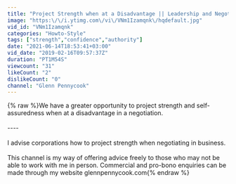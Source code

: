 ```yaml
---
title: "Project Strength when at a Disadvantage || Leadership and Negotiation Skills"
image: "https:\/\/i.ytimg.com\/vi\/VNm1Izamqnk\/hqdefault.jpg"
vid_id: "VNm1Izamqnk"
categories: "Howto-Style"
tags: ["strength","confidence","authority"]
date: "2021-06-14T18:53:41+03:00"
vid_date: "2019-02-16T09:57:37Z"
duration: "PT1M54S"
viewcount: "31"
likeCount: "2"
dislikeCount: "0"
channel: "Glenn Pennycook"
---
```

{% raw %}We have a greater opportunity to project strength and self-assuredness when at a disadvantage in a negotiation.<br /><br />----<br /><br />I advise corporations how to project strength when negotiating in business. <br /><br />This channel is my way of offering advice freely to those who may not be able to work with me in person. Commercial and pro-bono enquiries can be made through my website glennpennycook.com{% endraw %}
